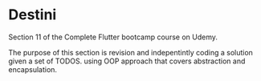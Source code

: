 # Destini

Section 11 of the Complete Flutter bootcamp course on Udemy.

The purpose of this section is revision and indepentintly coding a solution given a set of TODOS.
using OOP approach that covers abstraction and encapsulation.
